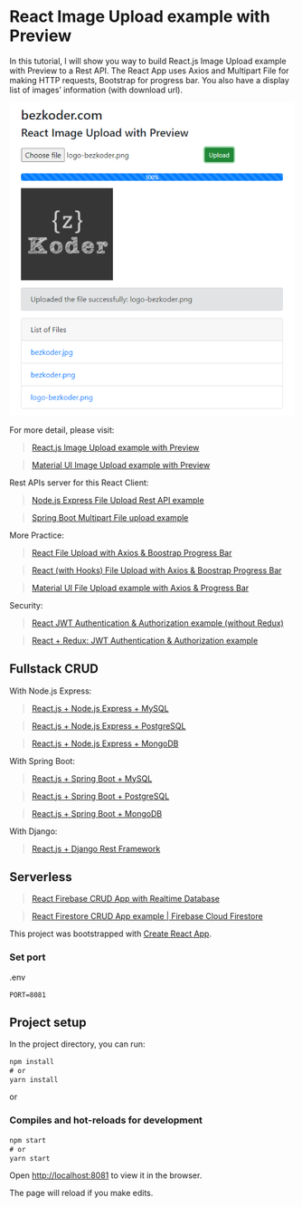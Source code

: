 # React Image Upload example with Preview

In this tutorial, I will show you way to build React.js Image Upload example with Preview to a Rest API. The React App uses Axios and Multipart File for making HTTP requests, Bootstrap for progress bar. You also have a display list of images’ information (with download url).

![react-image-upload-with-preview-example](react-image-upload-with-preview-example.png)

For more detail, please visit:
> [React.js Image Upload example with Preview](https://bezkoder.com/react-image-upload-preview/)

> [Material UI Image Upload example with Preview](https://bezkoder.com/material-ui-image-upload/)

Rest APIs server for this React Client:
> [Node.js Express File Upload Rest API example](https://bezkoder.com/node-js-express-file-upload/)

> [Spring Boot Multipart File upload example](https://bezkoder.com/spring-boot-file-upload/)

More Practice:
> [React File Upload with Axios & Boostrap Progress Bar](https://bezkoder.com/react-file-upload-axios/)

> [React (with Hooks) File Upload with Axios & Boostrap Progress Bar](https://bezkoder.com/react-hooks-file-upload/)

> [Material UI File Upload example with Axios & Progress Bar](https://bezkoder.com/material-ui-file-upload/)

Security:
> [React JWT Authentication & Authorization example (without Redux)](https://bezkoder.com/react-jwt-auth/)

> [React + Redux: JWT Authentication & Authorization example](https://bezkoder.com/react-redux-jwt-auth/)

## Fullstack CRUD
With Node.js Express:

> [React.js + Node.js Express + MySQL](https://bezkoder.com/react-node-express-mysql/)

> [React.js + Node.js Express + PostgreSQL](https://bezkoder.com/react-node-express-postgresql/)

> [React.js + Node.js Express + MongoDB](https://bezkoder.com/react-node-express-mongodb-mern-stack/)

With Spring Boot:

> [React.js + Spring Boot + MySQL](https://bezkoder.com/react-spring-boot-crud/)

> [React.js + Spring Boot + PostgreSQL](https://bezkoder.com/spring-boot-react-postgresql/)

> [React.js + Spring Boot + MongoDB](https://bezkoder.com/react-spring-boot-mongodb/)

With Django:

> [React.js + Django Rest Framework](https://bezkoder.com/django-react-axios-rest-framework/)

## Serverless
> [React Firebase CRUD App with Realtime Database](https://bezkoder.com/react-firebase-crud/)

> [React Firestore CRUD App example | Firebase Cloud Firestore](https://bezkoder.com/react-firestore-crud/)


This project was bootstrapped with [Create React App](https://github.com/facebook/create-react-app).

### Set port
.env
```
PORT=8081
```

## Project setup

In the project directory, you can run:

```
npm install
# or
yarn install
```

or

### Compiles and hot-reloads for development

```
npm start
# or
yarn start
```

Open [http://localhost:8081](http://localhost:8081) to view it in the browser.

The page will reload if you make edits.
